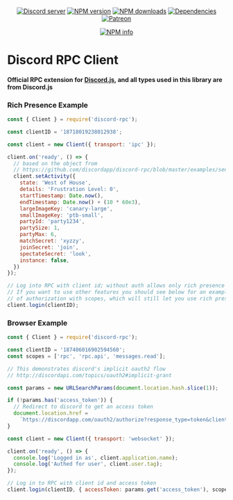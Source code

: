 <div align="center">
  <br />
  <p>
    <a href="https://discord.gg/bRCvFy9"><img src="https://discordapp.com/api/guilds/222078108977594368/embed.png" alt="Discord server" /></a>
    <a href="https://www.npmjs.com/package/discord-rpc"><img src="https://img.shields.io/npm/v/discord-rpc.svg?maxAge=3600" alt="NPM version" /></a>
    <a href="https://www.npmjs.com/package/discord-rpc"><img src="https://img.shields.io/npm/dt/discord-rpc.svg?maxAge=3600" alt="NPM downloads" /></a>
    <a href="https://david-dm.org/devsnek/discord-rpc"><img src="https://img.shields.io/david/devsnek/discord-rpc.svg?maxAge=3600" alt="Dependencies" /></a>
    <a href="https://www.patreon.com/devsnek"><img src="https://img.shields.io/badge/donate-patreon-F96854.svg" alt="Patreon" /></a>
  </p>
  <p>
    <a href="https://nodei.co/npm/discord-rpc/"><img src="https://nodei.co/npm/discord-rpc.png?downloads=true&stars=true" alt="NPM info" /></a>
  </p>
</div>

# Discord RPC Client

#### Official RPC extension for [Discord.js](https://discord.js.org), and all types used in this library are from Discord.js

### Rich Presence Example
```javascript
const { Client } = require('discord-rpc');

const clientID = '18718019238012938';

const client = new Client({ transport: 'ipc' });

client.on('ready', () => {
  // based on the object from
  // https://github.com/discordapp/discord-rpc/blob/master/examples/send-presence
  client.setActivity({
    state: 'West of House',
    details: 'Frustration Level: 0',
    startTimestamp: Date.now(),
    endTimestamp: Date.now() + (10 * 60e3),
    largeImageKey: 'canary-large',
    smallImageKey: 'ptb-small',
    partyId: 'party1234',
    partySize: 1,
    partyMax: 6,
    matchSecret: 'xyzzy',
    joinSecret: 'join',
    spectateSecret: 'look',
    instance: false,
  })
});

// Log into RPC with client id; without auth allows only rich presence
// If you want to use other features you should see below for an example
// of authorization with scopes, which will still let you use rich presence
client.login(clientID);
```

### Browser Example
```javascript
const { Client } = require('discord-rpc');

const clientID = '187406016902594560';
const scopes = ['rpc', 'rpc.api', 'messages.read'];

// This demonstrates discord's implicit oauth2 flow
// http://discordapi.com/topics/oauth2#implicit-grant

const params = new URLSearchParams(document.location.hash.slice(1));

if (!params.has('access_token')) {
  // Redirect to discord to get an access token
  document.location.href =
    `https://discordapp.com/oauth2/authorize?response_type=token&client_id=${clientID}&scope=${scopes.join('%20')}`;
}

const client = new Client({ transport: 'websocket' });

client.on('ready', () => {
  console.log('Logged in as', client.application.name);
  console.log('Authed for user', client.user.tag);
});

// Log in to RPC with client id and access token
client.login(clientID, { accessToken: params.get('access_token'), scopes });
```
